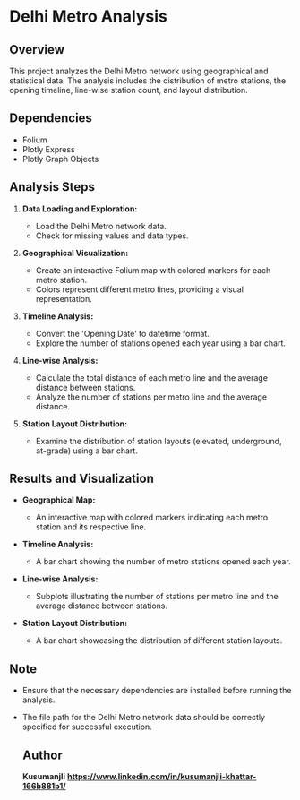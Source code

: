 # Delhi Metro Analysis

## Overview
This project analyzes the Delhi Metro network using geographical and statistical data. The analysis includes the distribution of metro stations, the opening timeline, line-wise station count, and layout distribution.

## Dependencies
- Folium
- Plotly Express
- Plotly Graph Objects

## Analysis Steps

1. **Data Loading and Exploration:**
   - Load the Delhi Metro network data.
   - Check for missing values and data types.

2. **Geographical Visualization:**
   - Create an interactive Folium map with colored markers for each metro station.
   - Colors represent different metro lines, providing a visual representation.

3. **Timeline Analysis:**
   - Convert the 'Opening Date' to datetime format.
   - Explore the number of stations opened each year using a bar chart.

4. **Line-wise Analysis:**
   - Calculate the total distance of each metro line and the average distance between stations.
   - Analyze the number of stations per metro line and the average distance.

5. **Station Layout Distribution:**
   - Examine the distribution of station layouts (elevated, underground, at-grade) using a bar chart.

## Results and Visualization
- **Geographical Map:**
  - An interactive map with colored markers indicating each metro station and its respective line.

- **Timeline Analysis:**
  - A bar chart showing the number of metro stations opened each year.

- **Line-wise Analysis:**
  - Subplots illustrating the number of stations per metro line and the average distance between stations.

- **Station Layout Distribution:**
  - A bar chart showcasing the distribution of different station layouts.

## Note
- Ensure that the necessary dependencies are installed before running the analysis.
- The file path for the Delhi Metro network data should be correctly specified for successful execution.

  ## Author
  **Kusumanjli**
  **https://www.linkedin.com/in/kusumanjli-khattar-166b881b1/**
